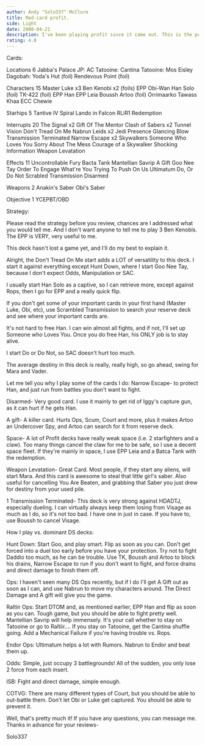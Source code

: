 ```yaml
---
author: Andy "Solo337" McClure
title: Red-card profit.
side: Light
date: 2000-04-21
description: I've been playing profit since it came out. This is the perfected (in my opinion) version of the deck I've been working on for months.
rating: 4.0
---
```

Cards: 


Locations 6
Jabba's Palace
JP: AC
Tatooine: Cantina
Tatooine: Mos Eisley
Dagobah: Yoda's Hut (foil)
Rendevous Point (foil)

Characters 15
Master Luke x3
Ben Kenobi x2 (foils)
EPP Obi-Wan
Han Solo (foil)
TK-422 (foil)
EPP Han
EPP Leia
Boussh
Artoo (foil)
Orrimaarko
Tawass Khaa
ECC Chewie

Starhips 5
Tantive IV
Spiral
Lando in Falcon
RLiR1
Redemption

Interrupts 20
The Signal x2
Gift Of The Mentor
Clash of Sabers x2
Tunnel Vision
Don't Tread On Me
Nabrun Leids x2
Jedi Presence
Glancing Blow
Transmission Terminated
Narrow Escape x2
Skywalkers
Someone Who Loves You
Sorry About The Mess
Courage of a Skywalker
Shocking Information
Weapon Levatation

Effects 11
Uncontrollable Fury
Bacta Tank
Mantellian Savrip
A Gift
Goo Nee Tay
Order To Engage
What're You Trying To Push On Us
Ultimatum
Do, Or Do Not
Scrabled Transmission
Disarmed

Weapons 2
Anakin's Saber
Obi's Saber

Objective 1
YCEPBT/OBD



Strategy: 


Please read the strategy before you review, chances are I addressed what you would tell me. And I don't want anyone to tell me to play 3 Ben Kenobis. The EPP is VERY, very useful to me.

This deck hasn't lost a game yet, and I'll do my best to explain it.

Alright, the Don't Tread On Me start adds a LOT of versatility to this deck. I start it against everything except Hunt Down, where I start Goo Nee Tay, because I don't expect Odds, Manipulation or SAC.

I usually start Han Solo as a captive, so I can retrieve more, except against Rops, then I go for EPP and a really quick flip.

 If you don't get some of your important cards in your first hand (Master Luke, Obi, etc), use Scrambled Transmission to search your reserve deck and see where your important cards are.

It's not hard to free Han. I can win almost all fights, and if not, I'll set up Someone who Loves You. Once you do free Han, his ONLY job is to stay alive.

I start Do or Do Not, so SAC doesn't hurt too much.

The average destiny in this deck is really, really high, so go ahead, swing for Mara and Vader.

Let me tell you why I play some of the cards I do:
Narrow Escape- to protect Han, and just run from battles you don't want to fight.

Disarmed- Very good card. I use it mainly to get rid of Iggy's capture gun, as it can hurt if he gets Han.

A gift- A killer card. Hurts Ops, Scum, Court and more, plus it makes Artoo an Undercover Spy, and Artoo can search for it from reserve deck.

Space- A lot of Profit decks have really weak space (i.e. 2 starfighters and a claw). Too many things cancel the claw for me to be safe, so I use a decent space fleet. If they're mainly in space, I use EPP Leia and a Batca Tank with the redemption.

Weapon Levatation- Great Card. Most people, if they start any aliens, will start Mara. And this card is awesome to steal that little girl's saber. Also useful for cancelling You Are Beaten, and grabbing that Saber you just drew for destiny from your used pile.

1 Transmission Terminated- This deck is very strong against HDADTJ, especially dueling. I can virtually always keep them losing from Visage as much as I do, so it's not too bad. I have one in just in case. If you have to, use Boussh to cancel Visage.

How I play vs. dominant DS decks:

Hunt Down: Start Goo, and play smart. Flip as soon as you can. Don't get forced into a duel too early before you have your protection. Try not to fight Daddio too much, as he can be trouble. Use TK, Boussh and Artoo to block his drains, Narrow Escape to run if you don't want to fight, and force drains and direct damage to finish them off.

Ops: I haven't seen many DS Ops recently, but if I do I'll get A Gift out as soon as I can, and use Nabrun to move my characters around. The Direct Damage and A gift will give you the game.

Raltiir Ops: Start DTOM and, as mentioned earlier, EPP Han and flip as soon as you can. Tough game, but you should be able to fight pretty well. Mantellian Savrip will help immensely. It's your call whether to stay on Tatooine or go to Raltiir.... If you stay on Tatooine, get the Cantina shuffle going. Add a Mechanical Failure if you're having trouble vs. Rops.

Endor Ops: Ultimatum helps a lot with Rumors. Nabrun to Endor and beat them up.

Odds: Simple, just occupy 3 battlegrounds! All of the sudden, you only lose 2 force from each insert.

ISB: Fight and direct damage, simple enough.

COTVG: There are many different types of Court, but you should be able to out-battle them. Don't let Obi or Luke get captured. You should be able to prevent it.

Well, that's pretty much it! If you have any questions, you can message me. Thanks in advance for your reviews-

Solo337
